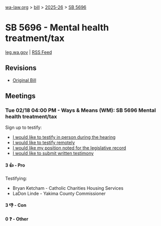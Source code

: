 [wa-law.org](/) > [bill](/bill/) > [2025-26](/bill/2025-26/) > [SB 5696](/bill/2025-26/sb/5696/)

# SB 5696 - Mental health treatment/tax
[leg.wa.gov](https://app.leg.wa.gov/billsummary?BillNumber=5696&Year=2025&Initiative=false) | [RSS Feed](./rss.xml)

## Revisions
* [Original Bill](1/)

## Meetings
### Tue 02/18 04:00 PM - Ways & Means (WM): SB 5696 Mental health treatment/tax
Sign up to testify:
* [I would like to testify in person during the hearing](https://app.leg.wa.gov/csi/Testifier/Add?chamber=House&mId=32796&aId=164380&caId=25888&tId=1)
* [I would like to testify remotely](https://app.leg.wa.gov/csi/Testifier/Add?chamber=House&mId=32796&aId=164380&caId=25888&tId=2)
* [I would like my position noted for the legislative record](https://app.leg.wa.gov/csi/Testifier/Add?chamber=House&mId=32796&aId=164380&caId=25888&tId=3)
* [I would like to submit written testimony](https://app.leg.wa.gov/csi/Testifier/Add?chamber=House&mId=32796&aId=164380&caId=25888&tId=4)

#### 3 👍 - Pro
Testifying:
* Bryan Ketcham - Catholic Charities Housing Services
* LaDon Linde - Yakima County Commissioner

#### 3 👎 - Con

#### 0 ❓ - Other
